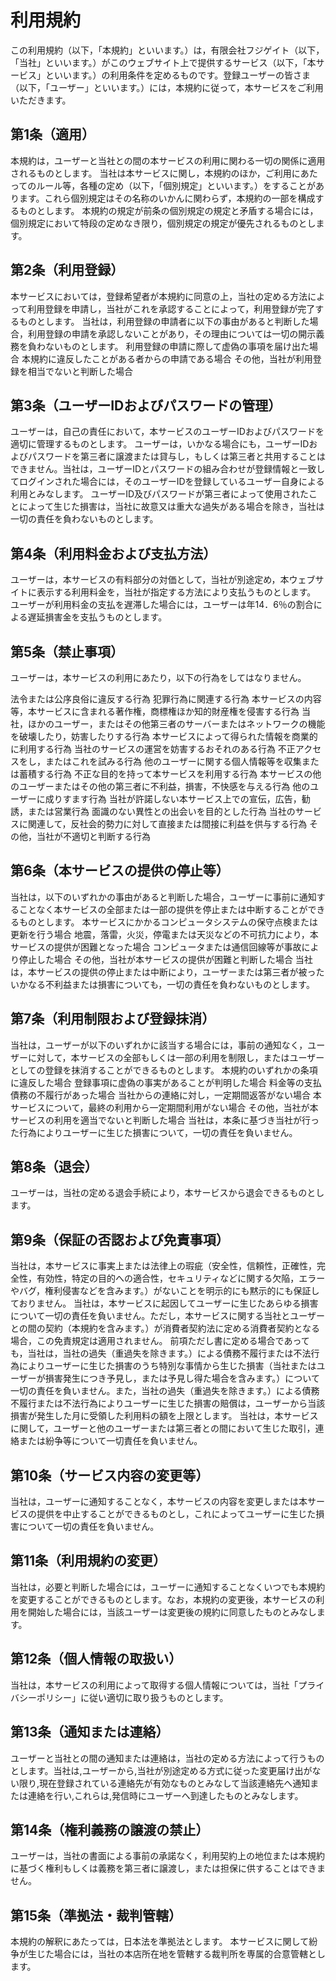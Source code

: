 # 利用規約

この利用規約（以下，「本規約」といいます。）は，有限会社フジゲイト（以下，「当社」といいます。）がこのウェブサイト上で提供するサービス（以下，「本サービス」といいます。）の利用条件を定めるものです。登録ユーザーの皆さま（以下，「ユーザー」といいます。）には，本規約に従って，本サービスをご利用いただきます。

## 第1条（適用）
本規約は，ユーザーと当社との間の本サービスの利用に関わる一切の関係に適用されるものとします。
当社は本サービスに関し，本規約のほか，ご利用にあたってのルール等，各種の定め（以下，「個別規定」といいます。）をすることがあります。これら個別規定はその名称のいかんに関わらず，本規約の一部を構成するものとします。
本規約の規定が前条の個別規定の規定と矛盾する場合には，個別規定において特段の定めなき限り，個別規定の規定が優先されるものとします。

## 第2条（利用登録）
本サービスにおいては，登録希望者が本規約に同意の上，当社の定める方法によって利用登録を申請し，当社がこれを承認することによって，利用登録が完了するものとします。
当社は，利用登録の申請者に以下の事由があると判断した場合，利用登録の申請を承認しないことがあり，その理由については一切の開示義務を負わないものとします。
利用登録の申請に際して虚偽の事項を届け出た場合
本規約に違反したことがある者からの申請である場合
その他，当社が利用登録を相当でないと判断した場合

## 第3条（ユーザーIDおよびパスワードの管理）
ユーザーは，自己の責任において，本サービスのユーザーIDおよびパスワードを適切に管理するものとします。
ユーザーは，いかなる場合にも，ユーザーIDおよびパスワードを第三者に譲渡または貸与し，もしくは第三者と共用することはできません。当社は，ユーザーIDとパスワードの組み合わせが登録情報と一致してログインされた場合には，そのユーザーIDを登録しているユーザー自身による利用とみなします。
ユーザーID及びパスワードが第三者によって使用されたことによって生じた損害は，当社に故意又は重大な過失がある場合を除き，当社は一切の責任を負わないものとします。

## 第4条（利用料金および支払方法）
ユーザーは，本サービスの有料部分の対価として，当社が別途定め，本ウェブサイトに表示する利用料金を，当社が指定する方法により支払うものとします。
ユーザーが利用料金の支払を遅滞した場合には，ユーザーは年14．6％の割合による遅延損害金を支払うものとします。

## 第5条（禁止事項）
ユーザーは，本サービスの利用にあたり，以下の行為をしてはなりません。

法令または公序良俗に違反する行為
犯罪行為に関連する行為
本サービスの内容等，本サービスに含まれる著作権，商標権ほか知的財産権を侵害する行為
当社，ほかのユーザー，またはその他第三者のサーバーまたはネットワークの機能を破壊したり，妨害したりする行為
本サービスによって得られた情報を商業的に利用する行為
当社のサービスの運営を妨害するおそれのある行為
不正アクセスをし，またはこれを試みる行為
他のユーザーに関する個人情報等を収集または蓄積する行為
不正な目的を持って本サービスを利用する行為
本サービスの他のユーザーまたはその他の第三者に不利益，損害，不快感を与える行為
他のユーザーに成りすます行為
当社が許諾しない本サービス上での宣伝，広告，勧誘，または営業行為
面識のない異性との出会いを目的とした行為
当社のサービスに関連して，反社会的勢力に対して直接または間接に利益を供与する行為
その他，当社が不適切と判断する行為

## 第6条（本サービスの提供の停止等）
当社は，以下のいずれかの事由があると判断した場合，ユーザーに事前に通知することなく本サービスの全部または一部の提供を停止または中断することができるものとします。
本サービスにかかるコンピュータシステムの保守点検または更新を行う場合
地震，落雷，火災，停電または天災などの不可抗力により，本サービスの提供が困難となった場合
コンピュータまたは通信回線等が事故により停止した場合
その他，当社が本サービスの提供が困難と判断した場合
当社は，本サービスの提供の停止または中断により，ユーザーまたは第三者が被ったいかなる不利益または損害についても，一切の責任を負わないものとします。

## 第7条（利用制限および登録抹消）
当社は，ユーザーが以下のいずれかに該当する場合には，事前の通知なく，ユーザーに対して，本サービスの全部もしくは一部の利用を制限し，またはユーザーとしての登録を抹消することができるものとします。
本規約のいずれかの条項に違反した場合
登録事項に虚偽の事実があることが判明した場合
料金等の支払債務の不履行があった場合
当社からの連絡に対し，一定期間返答がない場合
本サービスについて，最終の利用から一定期間利用がない場合
その他，当社が本サービスの利用を適当でないと判断した場合
当社は，本条に基づき当社が行った行為によりユーザーに生じた損害について，一切の責任を負いません。

## 第8条（退会）
ユーザーは，当社の定める退会手続により，本サービスから退会できるものとします。

## 第9条（保証の否認および免責事項）
当社は，本サービスに事実上または法律上の瑕疵（安全性，信頼性，正確性，完全性，有効性，特定の目的への適合性，セキュリティなどに関する欠陥，エラーやバグ，権利侵害などを含みます。）がないことを明示的にも黙示的にも保証しておりません。
当社は，本サービスに起因してユーザーに生じたあらゆる損害について一切の責任を負いません。ただし，本サービスに関する当社とユーザーとの間の契約（本規約を含みます。）が消費者契約法に定める消費者契約となる場合，この免責規定は適用されません。
前項ただし書に定める場合であっても，当社は，当社の過失（重過失を除きます。）による債務不履行または不法行為によりユーザーに生じた損害のうち特別な事情から生じた損害（当社またはユーザーが損害発生につき予見し，または予見し得た場合を含みます。）について一切の責任を負いません。また，当社の過失（重過失を除きます。）による債務不履行または不法行為によりユーザーに生じた損害の賠償は，ユーザーから当該損害が発生した月に受領した利用料の額を上限とします。
当社は，本サービスに関して，ユーザーと他のユーザーまたは第三者との間において生じた取引，連絡または紛争等について一切責任を負いません。

## 第10条（サービス内容の変更等）
当社は，ユーザーに通知することなく，本サービスの内容を変更しまたは本サービスの提供を中止することができるものとし，これによってユーザーに生じた損害について一切の責任を負いません。

## 第11条（利用規約の変更）
当社は，必要と判断した場合には，ユーザーに通知することなくいつでも本規約を変更することができるものとします。なお，本規約の変更後，本サービスの利用を開始した場合には，当該ユーザーは変更後の規約に同意したものとみなします。

## 第12条（個人情報の取扱い）
当社は，本サービスの利用によって取得する個人情報については，当社「プライバシーポリシー」に従い適切に取り扱うものとします。

## 第13条（通知または連絡）
ユーザーと当社との間の通知または連絡は，当社の定める方法によって行うものとします。当社は,ユーザーから,当社が別途定める方式に従った変更届け出がない限り,現在登録されている連絡先が有効なものとみなして当該連絡先へ通知または連絡を行い,これらは,発信時にユーザーへ到達したものとみなします。

## 第14条（権利義務の譲渡の禁止）
ユーザーは，当社の書面による事前の承諾なく，利用契約上の地位または本規約に基づく権利もしくは義務を第三者に譲渡し，または担保に供することはできません。

## 第15条（準拠法・裁判管轄）
本規約の解釈にあたっては，日本法を準拠法とします。
本サービスに関して紛争が生じた場合には，当社の本店所在地を管轄する裁判所を専属的合意管轄とします。